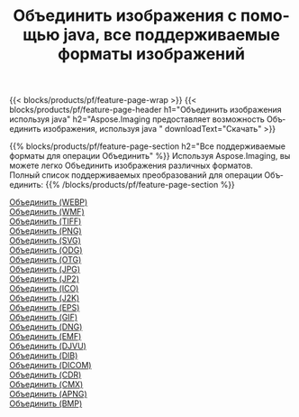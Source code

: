 ﻿---
title: Объединить изображения с помощью java, все поддерживаемые форматы изображений 
weight: 3920
url: /ru/java/merge 
lang: ru
langdirlevel: 2
locales: zh-hans,ja,it,ru,de,es,fr,nl,id,lt,pl,pt,vi,tr,ko,zh-hant,ar,hi,th,sv,cs,uk,he
description: Используя Aspose.Imaging, вы можете легко Объединить изображения используя java
---

{{< blocks/products/pf/feature-page-wrap >}}
{{< blocks/products/pf/feature-page-header h1="Объединить изображения используя java" h2="Aspose.Imaging предоставляет возможность Объединить изображения, используя java " downloadText="Скачать" >}}


{{% blocks/products/pf/feature-page-section  h2="Все поддерживаемые форматы для операции Объединить" %}}
Используя Aspose.Imaging, вы можете легко Объединить изображения различных форматов.
<br/>
Полный список поддерживаемых преобразований для операции Объединить:
{{% /blocks/products/pf/feature-page-section %}}
<div class="container-fluid productfamilypage bg-gray">
    <div class="convertypes bg-gray agp-content section">
        <div class="container">
		<div class="row other-converters">
		    <div class='col-md-2 other-converter remove-lp remove-rp'><a href="/imaging/ru/java/merge/webp" >Объединить (WEBP)</a></div><div class='col-md-2 other-converter remove-lp remove-rp'><a href="/imaging/ru/java/merge/wmf" >Объединить (WMF)</a></div><div class='col-md-2 other-converter remove-lp remove-rp'><a href="/imaging/ru/java/merge/tiff" >Объединить (TIFF)</a></div><div class='col-md-2 other-converter remove-lp remove-rp'><a href="/imaging/ru/java/merge/png" >Объединить (PNG)</a></div><div class='col-md-2 other-converter remove-lp remove-rp'><a href="/imaging/ru/java/merge/svg" >Объединить (SVG)</a></div><div class='col-md-2 other-converter remove-lp remove-rp'><a href="/imaging/ru/java/merge/odg" >Объединить (ODG)</a></div><div class='col-md-2 other-converter remove-lp remove-rp'><a href="/imaging/ru/java/merge/otg" >Объединить (OTG)</a></div><div class='col-md-2 other-converter remove-lp remove-rp'><a href="/imaging/ru/java/merge/jpg" >Объединить (JPG)</a></div><div class='col-md-2 other-converter remove-lp remove-rp'><a href="/imaging/ru/java/merge/jp2" >Объединить (JP2)</a></div><div class='col-md-2 other-converter remove-lp remove-rp'><a href="/imaging/ru/java/merge/ico" >Объединить (ICO)</a></div><div class='col-md-2 other-converter remove-lp remove-rp'><a href="/imaging/ru/java/merge/j2k" >Объединить (J2K)</a></div><div class='col-md-2 other-converter remove-lp remove-rp'><a href="/imaging/ru/java/merge/eps" >Объединить (EPS)</a></div><div class='col-md-2 other-converter remove-lp remove-rp'><a href="/imaging/ru/java/merge/gif" >Объединить (GIF)</a></div><div class='col-md-2 other-converter remove-lp remove-rp'><a href="/imaging/ru/java/merge/dng" >Объединить (DNG)</a></div><div class='col-md-2 other-converter remove-lp remove-rp'><a href="/imaging/ru/java/merge/emf" >Объединить (EMF)</a></div><div class='col-md-2 other-converter remove-lp remove-rp'><a href="/imaging/ru/java/merge/djvu" >Объединить (DJVU)</a></div><div class='col-md-2 other-converter remove-lp remove-rp'><a href="/imaging/ru/java/merge/dib" >Объединить (DIB)</a></div><div class='col-md-2 other-converter remove-lp remove-rp'><a href="/imaging/ru/java/merge/dicom" >Объединить (DICOM)</a></div><div class='col-md-2 other-converter remove-lp remove-rp'><a href="/imaging/ru/java/merge/cdr" >Объединить (CDR)</a></div><div class='col-md-2 other-converter remove-lp remove-rp'><a href="/imaging/ru/java/merge/cmx" >Объединить (CMX)</a></div><div class='col-md-2 other-converter remove-lp remove-rp'><a href="/imaging/ru/java/merge/apng" >Объединить (APNG)</a></div><div class='col-md-2 other-converter remove-lp remove-rp'><a href="/imaging/ru/java/merge/bmp" >Объединить (BMP)</a></div>
                </div>
        </div>
    </div>
</div>
<br/>

